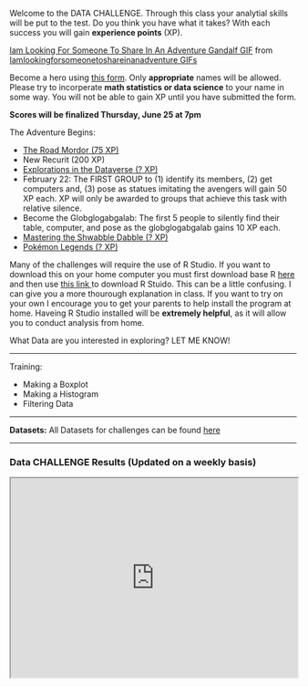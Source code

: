 
Welcome to the DATA CHALLENGE. Through this class your analytial skills will be put to the test. Do you think you have what it takes? With each success you will gain **experience points** (XP).  

<p align="center">
<div class="tenor-gif-embed" data-postid="15651459" data-share-method="host" data-width="100%" data-aspect-ratio="1.8721804511278197"><a href="https://tenor.com/view/iam-looking-for-someone-to-share-in-an-adventure-gandalf-ian-mc-kellen-lord-of-the-rings-gif-15651459">Iam Looking For Someone To Share In An Adventure Gandalf GIF</a> from <a href="https://tenor.com/search/iamlookingforsomeonetoshareinanadventure-gifs">Iamlookingforsomeonetoshareinanadventure GIFs</a></div><script type="text/javascript" async src="https://tenor.com/embed.js"></script>
</p>

Become a hero using <a href="https://docs.google.com/forms/d/e/1FAIpQLSd48_0q0hKT2hI0BQoDoAFw4VJnFzskQ8w_Fe3qIsuxma1c2A/viewform?usp=sf_link"> this form</a>. Only **appropriate** names will be allowed. Please try to incorperate **math statistics or data science** to your name in some way. You will not be able to gain XP until you have submitted the form. 

**Scores will be finalized Thursday, June 25 at 7pm**

The Adventure Begins: 
<p>
      <ul>
        <li><a href="https://MerrickMath.github.io/MerrickMath-datachallenge/challenge1.html"> The Road Mordor (75 XP) </a> </li>
        <li> New Recurit (200 XP) </li>   
        <li><a href="https://MerrickMath.github.io/MerrickMath-datachallenge/challenge2.html"> Explorations in the Dataverse (? XP) </a> </li>
        <li> February 22: The FIRST GROUP to (1) identify its members, (2) get computers and, (3) pose as statues imitating the avengers will gain 50 XP each. XP will only be awarded to groups that achieve this task with relative silence. </li>
        <li> Become the Globglogabgalab: The first 5 people to silently find their table, computer, and pose as the globglogabgalab gains 10 XP each. </li>
        <li><a href="https://MerrickMath.github.io/MerrickMath-datachallenge/challenge3.html"> Mastering the Shwabble Dabble (? XP) </a> </li>
        <li><a href="https://MerrickMath.github.io/MerrickMath-datachallenge/challenge4.html"> Pokémon Legends (? XP) </a> </li>
      </ul> 
</p>

Many of the challenges will require the use of R Studio. If you want to download this on your home computer you must first download base R <a href="https://www.r-project.org"> here </a> and then use <a href="https://rstudio.com/products/rstudio/download/"> this link </a> to download R Stuido. This can be a little confusing. I can give you a more thourough explanation in class. If you want to try on your own I encourage you to get your parents to help install the program at home. Haveing R Studio installed will be **extremely helpful**, as it will allow you to conduct analysis from home. 

What Data are you interested in exploring? LET ME KNOW! 

---

Training: 
* Making a Boxplot 
* Making a Histogram 
* Filtering Data 

---

**Datasets:** All Datasets for challenges can be found  <a href="https://drive.google.com/drive/folders/1lQuOh4jgyZ4GioinfvCYvqRxbOgDn6Be?usp=sharing"> here </a>

___

### Data CHALLENGE Results (Updated on a weekly basis) 
<p align="center">
<iframe src="https://docs.google.com/spreadsheets/d/e/2PACX-1vSMBl9Yi3Sn6qBTcr4EZDJdWAV1JdK46Y5Ts83Hli67ANV9obTbK6r50OlFTNeP0YT9hRHwW4roFFq2/pubhtml?gid=1256266104&amp;single=true&amp;widget=true&amp;headers=false" width="100%" height = "350"></iframe>
</p>




